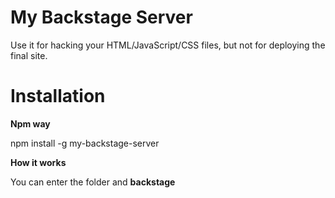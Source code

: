 My Backstage Server
===================

Use it for hacking your HTML/JavaScript/CSS files, but not for deploying the final site.

Installation
============

**Npm way**

npm install -g my-backstage-server

**How it works**

You can enter the folder and **backstage**
